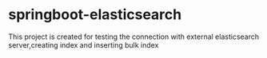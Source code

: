 # springboot-elasticsearch
This project is created for testing the connection with external elasticsearch server,creating index and inserting bulk index
